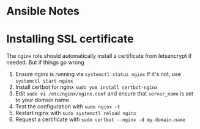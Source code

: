 # Ansible Notes

# Installing SSL certificate

The `nginx` role should automatically install a certificate from letsencrypt if needed.
But if things go wrong

1. Ensure nginx is running via `systemctl status nginx` If it's not, use `systemctl start nginx`
2. Install certbot for nginx `sudo yum install certbot-nginx`
3. Edit `sudo vi /etc/nginx/nginx.conf` and ensure that `server_name` is set to your domain name
4. Test the configuration with `sudo nginx -t`
5. Restart nginx with `sudo systemctl reload nginx`
6. Request a certificate with `sudo certbot --nginx -d my.domain.name`